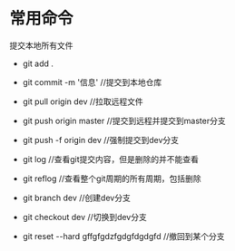 # 常用命令

提交本地所有文件
- git add .   
  
- git commit -m '信息' //提交到本地仓库
  
- git pull  origin dev  //拉取远程文件
  
- git push origin master //提交到远程并提交到master分支

- git push -f origin dev //强制提交到dev分支
- git log //查看git提交内容，但是删除的并不能查看
  
- git reflog //查看整个git周期的所有周期，包括删除
  
- git branch dev //创建dev分支
  
- git checkout dev //切换到dev分支
  
- git reset --hard gffgfgdzfgdgfdgdgfd //撤回到某个分支
  
